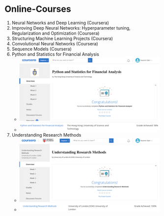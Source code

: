 # Online-Courses

<ol>
  <li>Neural Networks and Deep Learning (Coursera)</li>
  <li>Improving Deep Neural Networks: Hyperparameter tuning, Regularization and Optimization (Coursera)</li>
  <li>Structuring Machine Learning Projects (Coursera)</li>
  <li>Convolutional Neural Networks (Coursera)</li>
  <li>Sequence Models (Coursera)</li>
  <li>Python and Statistics for Financial Analysis
	<ul>
		<li><img src="images/python_and_stats_for_financial_1.png" width="500px"></li>
		<li><img src="images/python_and_stats_for_financial_2.png"></li>
	</ul>
  </li>
  <li>Understanding Research Methods
	<ul>
		<li><img src="images/understanding_research_methods_1.png" width="500px"></li>
		<li><img src="images/understanding_research_methods_2.png"></li>
	</ul>
  </li>
</ol>
